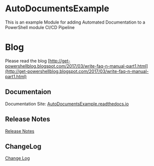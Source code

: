

# AutoDocumentsExample

This is an example Module for adding Automated Documentation to a PowerShell module CI/CD Pipeline

# Blog

Please read the blog [http://get-powershellblog.blogspot.com/2017/03/write-faq-n-manual-part1.html](http://get-powershellblog.blogspot.com/2017/03/write-faq-n-manual-part1.html)

## Documentaion

Documentation Site: [AutoDocumentsExample.readthedocs.io](https://AutoDocumentsExample.readthedocs.io/)

## Release Notes

[Release Notes](https://github.com/markekraus/AutoDocumentsExample/blob/master/RELEASE.md)

## ChangeLog

[Change Log](https://github.com/markekraus/AutoDocumentsExample/blob/master/docs/ChangeLog.md)
